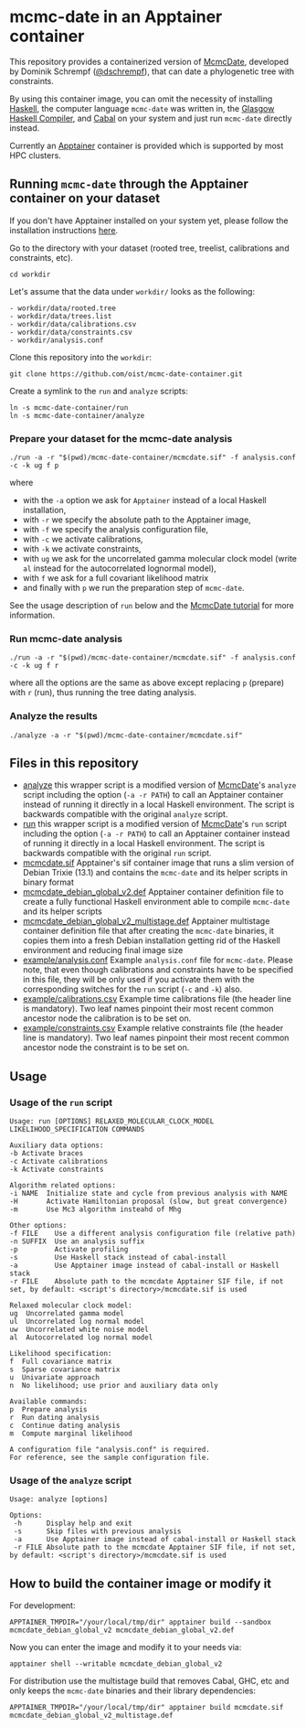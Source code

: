 # mcmc-date in an Apptainer container

This repository provides a containerized version of [McmcDate](https://github.com/dschrempf/mcmc-date), developed by Dominik Schrempf ([@dschrempf](https://github.com/dschrempf)), that can date a phylogenetic tree with constraints.

By using this container image, you can omit the necessity of installing [Haskell](https://www.haskell.org/), the computer language `mcmc-date` was written in, the [Glasgow Haskell Compiler](https://www.haskell.org/ghc/), and [Cabal](https://www.haskell.org/cabal/) on your system and just run `mcmc-date` directly instead.

Currently an [Apptainer](https://apptainer.org/) container is provided which is supported by most HPC clusters.

## Running `mcmc-date` through the Apptainer container on your dataset

If you don't have Apptainer installed on your system yet, please follow the installation instructions [here](https://apptainer.org/docs/admin/main/installation.html#installation-on-linux).

Go to the directory with your dataset (rooted tree, treelist, calibrations and constraints, etc).
```
cd workdir
```

Let's assume that the data under `workdir/` looks as the following:
```
- workdir/data/rooted.tree
- workdir/data/trees.list
- workdir/data/calibrations.csv
- workdir/data/constraints.csv
- workdir/analysis.conf
```

Clone this repository into the `workdir`:
```
git clone https://github.com/oist/mcmc-date-container.git
```

Create a symlink to the `run` and `analyze` scripts:
```
ln -s mcmc-date-container/run
ln -s mcmc-date-container/analyze
```

### Prepare your dataset for the mcmc-date analysis
```
./run -a -r "$(pwd)/mcmc-date-container/mcmcdate.sif" -f analysis.conf -c -k ug f p
```
where 
- with the `-a` option we ask for `Apptainer` instead of a local Haskell installation,
- with `-r` we specify the absolute path to the Apptainer image, 
- with `-f` we specify the analysis configuration file, 
- with `-c` we activate calibrations, 
- with `-k` we activate constraints, 
- with `ug` we ask for the uncorrelated gamma molecular clock model (write `al` instead for the autocorrelated lognormal model),
- with `f` we ask for a full covariant likelihood matrix 
- and finally with `p` we run the preparation step of `mcmc-date`.

See the usage description of `run` below and the [McmcDate tutorial](https://github.com/dschrempf/mcmc-date/blob/master/tutorial/main/tutorial.pdf) for more information.

### Run mcmc-date analysis
```
./run -a -r "$(pwd)/mcmc-date-container/mcmcdate.sif" -f analysis.conf -c -k ug f r
```
where all the options are the same as above except replacing `p` (prepare) with `r` (run), thus running the tree dating analysis.

### Analyze the results
```
./analyze -a -r "$(pwd)/mcmc-date-container/mcmcdate.sif"
```

## Files in this repository

- [analyze](./analyze) this wrapper script is a modified version of [McmcDate](https://github.com/dschrempf/mcmc-date)'s `analyze` script including the option (`-a -r PATH`) to call an Apptainer container instead of running it directly in a local Haskell environment. The script is backwards compatible with the original `analyze` script.
- [run](./run) this wrapper script is a modified version of [McmcDate](https://github.com/dschrempf/mcmc-date)'s `run` script including the option (`-a -r PATH`) to call an Apptainer container instead of running it directly in a local Haskell environment. The script is backwards compatible with the original `run` script.
- [mcmcdate.sif](./mcmcdate.sif) Apptainer's sif container image that runs a slim version of Debian Trixie (13.1) and contains the `mcmc-date` and its helper scripts in binary format
- [mcmcdate_debian_global_v2.def](./mcmcdate_debian_global_v2.def) Apptainer container definition file to create a fully functional Haskell environment able to compile `mcmc-date` and its helper scripts
- [mcmcdate_debian_global_v2_multistage.def](./mcmcdate_debian_global_v2_multistage.def) Apptainer multistage container definition file that after creating the `mcmc-date` binaries, it copies them into a fresh Debian installation getting rid of the Haskell environment and reducing final image size
- [example/analysis.conf](example/analysis.conf) Example `analysis.conf` file for `mcmc-date`. Please note, that even though calibrations and constraints have to be specified in this file, they will be only used if you activate them with the corresponding switches for the `run` script (`-c` and `-k`) also.
- [example/calibrations.csv](example/calibrations.csv) Example time calibrations file (the header line is mandatory). Two leaf names pinpoint their most recent common ancestor node the calibration is to be set on.
- [example/constraints.csv](example/constraints.csv) Example relative constraints file (the header line is mandatory). Two leaf names pinpoint their most recent common ancestor node the constraint is to be set on.

## Usage

### Usage of the `run` script
```
Usage: run [OPTIONS] RELAXED_MOLECULAR_CLOCK_MODEL LIKELIHOOD_SPECIFICATION COMMANDS

Auxiliary data options:
-b Activate braces
-c Activate calibrations
-k Activate constraints

Algorithm related options:
-i NAME  Initialize state and cycle from previous analysis with NAME
-H       Activate Hamiltonian proposal (slow, but great convergence)
-m       Use Mc3 algorithm insteahd of Mhg

Other options:
-f FILE    Use a different analysis configuration file (relative path)
-n SUFFIX  Use an analysis suffix
-p         Activate profiling
-s         Use Haskell stack instead of cabal-install
-a         Use Apptainer image instead of cabal-install or Haskell stack
-r FILE    Absolute path to the mcmcdate Apptainer SIF file, if not set, by default: <script's directory>/mcmcdate.sif is used

Relaxed molecular clock model:
ug  Uncorrelated gamma model
ul  Uncorrelated log normal model
uw  Uncorrelated white noise model
al  Autocorrelated log normal model

Likelihood specification:
f  Full covariance matrix
s  Sparse covariance matrix
u  Univariate approach
n  No likelihood; use prior and auxiliary data only

Available commands:
p  Prepare analysis
r  Run dating analysis
c  Continue dating analysis
m  Compute marginal likelihood

A configuration file "analysis.conf" is required.
For reference, see the sample configuration file.
```

### Usage of the `analyze` script
```
Usage: analyze [options]

Options:
 -h      Display help and exit
 -s      Skip files with previous analysis
 -a      Use Apptainer image instead of cabal-install or Haskell stack
 -r FILE Absolute path to the mcmcdate Apptainer SIF file, if not set, by default: <script's directory>/mcmcdate.sif is used
```


## How to build the container image or modify it

For development:
```
APPTAINER_TMPDIR="/your/local/tmp/dir" apptainer build --sandbox mcmcdate_debian_global_v2 mcmcdate_debian_global_v2.def
```

Now you can enter the image and modify it to your needs via:
```
apptainer shell --writable mcmcdate_debian_global_v2
```

For distribution use the multistage build that removes Cabal, GHC, etc and only keeps the `mcmc-date` binaries and their library dependencies:
```
APPTAINER_TMPDIR="/your/local/tmp/dir" apptainer build mcmcdate.sif mcmcdate_debian_global_v2_multistage.def
```

